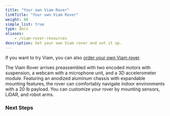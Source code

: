 ```yaml
---
title: "Your own Viam Rover"
linkTitle: "Your own Viam Rover"
weight: 80
simple_list: true
type: docs
aliases:
    - /viam-rover-resources
description: Get your own Viam rover and set it up.
---
```


If you want to try Viam, you can also [order your own Viam rover](https://www.viam.com/resources/rover).

The Viam Rover arrives preassembled with two encoded motors with suspension, a webcam with a microphone unit, and a 3D accelerometer module.
Featuring an anodized aluminum chassis with expandable mounting features, the rover can comfortably navigate indoor environments with a 20 lb payload.
You can customize your rover by mounting sensors, LiDAR, and robot arms.

### Next Steps
